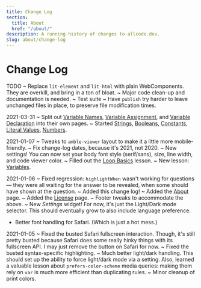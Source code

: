 ```yaml
---
title: Change Log
section:
  title: About
  href: "/about/"
description: A running history of changes to allcode.dev.
slug: about/change-log
---
```


# Change Log

TODO
  ~ Replace `lit-element` and `lit-html` with plain WebComponents.
    They are overkill, and bring in a ton of bloat.
  ~ Major code clean-up and documentation is needed.
  ~ Test suite
  ~ Have `publish` try harder to leave unchanged files in place, to preserve file modification times.

2021-03-31
  ~ Split out [Variable Names](/learn/variable-names/), [Variable Assignment](/learn/variable-assignment/), and [Variable Declaration](/learn/variable-declaration/) into their own pages.
  ~ Started [Strings](/learn/strings/), [Booleans](/learn/booleans/), [Constants](/learn/constants/), [Literal Values](/learn/literal-values/), [Numbers](/learn/numbers/).

2021-01-07
  ~ Tweaks to `amble-viewer` layout to make it a little more mobile-friendly.
  ~ Fix change-log dates, because it's 2021, not 2020.
  ~ New settings!
    You can now set your body font style (serif/sans), size, line width, and code viewer color.
  ~ Filled out the [Loop Basics](/learn/loop-basics/) lesson.
  ~ New lesson: [Variables](/learn/variables/).

2021-01-06
  ~ Fixed regression: `highlightWhen` wasn't working for questions — they were all waiting for the answer to be revealed, when some should have shown at the question.
  ~ Added this change log!
  ~ Added the [About](/about/) page.
  ~ Added the [License](/about/license/) page.
  ~ Footer tweaks to accommodate the above.
  ~ New _Settings_ widget!
    For now, it's just the Light/Dark mode selector.
    This should eventually grow to also include language preference.
  - Better font handling for Safari.
    (Which is just a hot mess.)

2021-01-05
  ~ Fixed the busted Safari fullscreen interaction.
    Though, it's still pretty busted because Safari does some really hinky things with its fullscreen API.
    I may just remove the button on Safari for now.
  ~ Fixed the busted syntax-specific highlighting.
  ~ Much better light/dark handling.
    This should set up the ability to force light/dark mode via a setting.
    Also, learned a valuable lesson about `prefers-color-scheme` media queries: making them rely on `var` is much more efficient than duplicating rules.
  ~ Minor cleanup of print colors.
